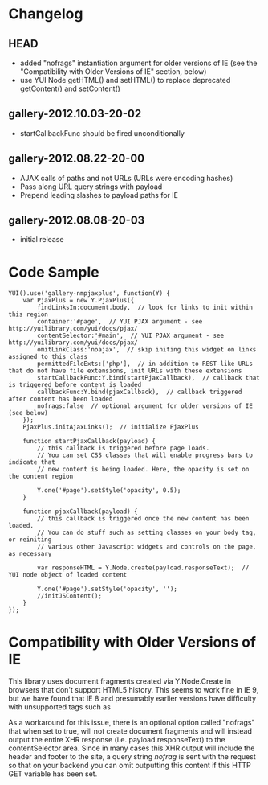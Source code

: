 Changelog
=========

HEAD
----

* added "nofrags" instantiation argument for older versions of IE (see the "Compatibility with Older Versions of IE" section, below)
* use YUI Node getHTML() and setHTML() to replace deprecated getContent() and setContent()

gallery-2012.10.03-20-02
----

* startCallbackFunc should be fired unconditionally

gallery-2012.08.22-20-00
------------------------

* AJAX calls of paths and not URLs (URLs were encoding hashes)
* Pass along URL query strings with payload
* Prepend leading slashes to payload paths for IE

gallery-2012.08.08-20-03
------------------------

* initial release

Code Sample
===========

	YUI().use('gallery-nmpjaxplus', function(Y) {
		var PjaxPlus = new Y.PjaxPlus({
			findLinksIn:document.body,  // look for links to init within this region
			container:'#page',  // YUI PJAX argument - see http://yuilibrary.com/yui/docs/pjax/
			contentSelector:'#main',  // YUI PJAX argument - see http://yuilibrary.com/yui/docs/pjax/
			omitLinkClass:'noajax',  // skip initing this widget on links assigned to this class
			permittedFileExts:['php'],  // in addition to REST-like URLs that do not have file extensions, init URLs with these extensions
			startCallbackFunc:Y.bind(startPjaxCallback),  // callback that is triggered before content is loaded
			callbackFunc:Y.bind(pjaxCallback),  // callback triggered after content has been loaded
			nofrags:false  // optional argument for older versions of IE (see below)
		});
		PjaxPlus.initAjaxLinks();  // initialize PjaxPlus
	
		function startPjaxCallback(payload) {
			// this callback is triggered before page loads.
			// You can set CSS classes that will enable progress bars to indicate that
			// new content is being loaded. Here, the opacity is set on the content region

			Y.one('#page').setStyle('opacity', 0.5);
		}
	
		function pjaxCallback(payload) {
			// this callback is triggered once the new content has been loaded.
			// You can do stuff such as setting classes on your body tag, or reiniting
			// various other Javascript widgets and controls on the page, as necessary
		
			var responseHTML = Y.Node.create(payload.responseText);  // YUI node object of loaded content
	
			Y.one('#page').setStyle('opacity', '');
			//initJSContent();
		}
	});
	
Compatibility with Older Versions of IE
=======================================

This library uses document fragments created via Y.Node.Create in browsers that don't support HTML5 history. This seems to work fine in IE 9, but we have found that IE 8 and presumably earlier versions have difficulty with unsupported tags such as <audio> and <video>. In these cases, some markup is dropped from the final output.
	
As a workaround for this issue, there is an optional option called "nofrags" that when set to true, will not create document fragments and will instead output the entire XHR response (i.e. payload.responseText) to the contentSelector area. Since in many cases this XHR output will include the header and footer to the site, a query string *nofrag* is sent with the request so that on your backend you can omit outputting this content if this HTTP GET variable has been set.
